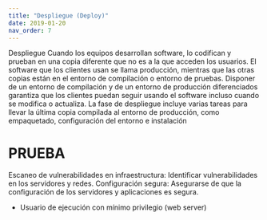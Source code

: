 ```yaml
---
title: "Despliegue (Deploy)"
date: 2019-01-20
nav_order: 7
---
```

Despliegue
Cuando los equipos desarrollan software, lo codifican y prueban en una copia diferente que no es a la que acceden los usuarios. El software que los clientes usan se llama producción, mientras que las otras copias están en el entorno de compilación o entorno de pruebas.
Disponer de un entorno de compilación y de un entorno de producción diferenciados garantiza que los clientes puedan seguir usando el software incluso cuando se modifica o actualiza. La fase de despliegue incluye varias tareas para llevar la última copia compilada al entorno de producción, como empaquetado, configuración del entorno e instalación

# PRUEBA
Escaneo de vulnerabilidades en infraestructura: Identificar vulnerabilidades en los servidores y redes.
Configuración segura: Asegurarse de que la configuración de los servidores y aplicaciones es segura.

-	Usuario de ejecución con mínimo privilegio (web server)

